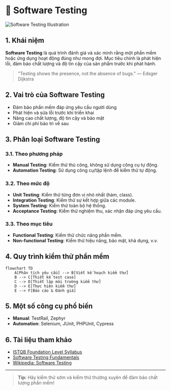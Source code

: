 # 🧪 Software Testing

![Software Testing Illustration](https://media4.giphy.com/media/v1.Y2lkPTc5MGI3NjExaGc2ZXVmcXlzYjJoMTRtMG84eXowdmh5bzF2b2xkMDNxZ25iNmJ6ayZlcD12MV9pbnRlcm5hbF9naWZfYnlfaWQmY3Q9Zw/GFLB1pCmhgvIDSJTvp/giphy.gif)

## 1. Khái niệm

**Software Testing** là quá trình đánh giá và xác minh rằng một phần mềm hoặc ứng dụng hoạt động đúng như mong đợi. Mục tiêu chính là phát hiện lỗi, đảm bảo chất lượng và độ tin cậy của sản phẩm trước khi phát hành.

> "Testing shows the presence, not the absence of bugs." — Edsger Dijkstra

## 2. Vai trò của Software Testing
- Đảm bảo phần mềm đáp ứng yêu cầu người dùng
- Phát hiện và sửa lỗi trước khi triển khai
- Nâng cao chất lượng, độ tin cậy và bảo mật
- Giảm chi phí bảo trì về sau

## 3. Phân loại Software Testing

### 3.1. Theo phương pháp
- **Manual Testing**: Kiểm thử thủ công, không sử dụng công cụ tự động.
- **Automation Testing**: Sử dụng công cụ/tập lệnh để kiểm thử tự động.

### 3.2. Theo mức độ
- **Unit Testing**: Kiểm thử từng đơn vị nhỏ nhất (hàm, class).
- **Integration Testing**: Kiểm thử sự kết hợp giữa các module.
- **System Testing**: Kiểm thử toàn bộ hệ thống.
- **Acceptance Testing**: Kiểm thử nghiệm thu, xác nhận đáp ứng yêu cầu.

### 3.3. Theo mục tiêu
- **Functional Testing**: Kiểm thử chức năng phần mềm.
- **Non-functional Testing**: Kiểm thử hiệu năng, bảo mật, khả dụng, v.v.

## 4. Quy trình kiểm thử phần mềm

```mermaid
flowchart TD
    A[Phân tích yêu cầu] --> B[Viết kế hoạch kiểm thử]
    B --> C[Thiết kế test case]
    C --> D[Thiết lập môi trường kiểm thử]
    D --> E[Thực hiện kiểm thử]
    E --> F[Báo cáo & Đánh giá]
```

## 5. Một số công cụ phổ biến
- **Manual**: TestRail, Zephyr
- **Automation**: Selenium, JUnit, PHPUnit, Cypress

## 6. Tài liệu tham khảo
- [ISTQB Foundation Level Syllabus](https://www.istqb.org/downloads/category/2-foundation-level-documents.html)
- [Software Testing Fundamentals](https://softwaretestingfundamentals.com/)
- [Wikipedia: Software Testing](https://en.wikipedia.org/wiki/Software_testing)

---

> **Tip:** Hãy kiểm thử sớm và kiểm thử thường xuyên để đảm bảo chất lượng phần mềm!

